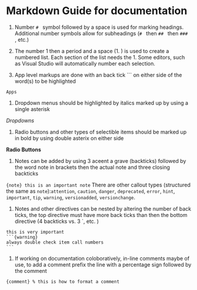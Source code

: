 # Markdown Guide for documentation

1. Number `# ` symbol followed by a space is used for marking headings. Additional number symbols allow for subheadings (`# ` then `## ` then `### `, etc.)

1. The number 1 then a period and a space (1. ) is used to create a numbered list. Each section of the list needs the 1. 
Some editors, such as Visual Studio will automatically number each selection.

1. App level markups are done with an back tick ``` on either side of the word(s) to be highlighted

`Apps`

1. Dropdown menus should be highlighted by italics marked up by using a single asterisk

*Dropdowns*

1. Radio buttons and other types of selectible items should be marked up in bold by using double asterix on either side

**Radio Buttons**

1. Notes can be added by using 3 aceent a grave (backticks) followed by the word note in brackets then the actual note and three closing backticks

```{note} this is an important note```
There are other callout types (structured the same as `note`):`attention`, `caution`, `danger`, `deprecated`, `error`, `hint`, `important`, `tip`, `warning`, `versionadded`, `versionchange`.

1. Notes and other directives can be nested by altering the number of back ticks, the top directive must have more back ticks than then the bottom directive (4 backticks vs. 3 `, etc. )

````{note} 
this is very important
```{warning}
always double check item call numbers
```
````

1. If working on documentation coloboratively, in-line comments maybe of use, to add a comment prefix the line with a percentage sign followed by the comment 

````{comment} % this is how to format a comment ````



